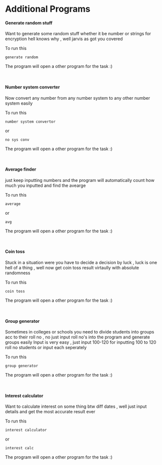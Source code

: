 # Additional Programs 

#### Generate random stuff
Want to generate some random stuff whether it be number or strings for encryption hell knows why , well jarvis as got you covered

To run this
```
generate random
```
The program will open a other program for the task :)

&nbsp;
#### Number system converter
Now convert any number from any number system to any other number system easily 

To run this
```
number system convertor
```
or
```
no sys conv
```
The program will open a other program for the task :)

&nbsp;
#### Average finder
just keep inputting numbers and the program will automatically count how much you inputted and find the avearge

To run this
```
average
```
or 
```
avg
```
The program will open a other program for the task :)

&nbsp;
#### Coin toss 
Stuck in a situation were you have to decide a decision by luck , luck is one hell of a thing , well now get coin toss result virtaully with absolute randomness

To run this
```
coin toss
```
The program will open a other program for the task :)

&nbsp;
#### Group generator
Sometimes in colleges or schools you need to divide students into groups acc to their roll no , no just input roll no's into the program and generate groups easily
Input is very easy , just input 100-120 for inputting 100 to 120 roll no students or input each seperately

To run this
```
group generator
```
The program will open a other program for the task :)

&nbsp;
#### Interest calculator
Want to calculate interest on some thing btw diff dates , well just input details and get the most accurate result ever

To run this
```
interest calculator
```
or
```
interest calc
```
The program will open a other program for the task :)